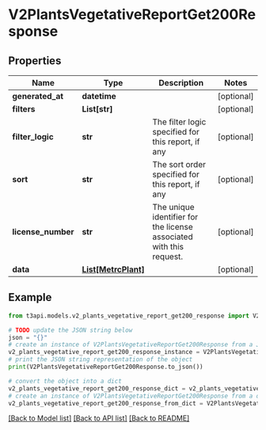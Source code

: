 # V2PlantsVegetativeReportGet200Response


## Properties

Name | Type | Description | Notes
------------ | ------------- | ------------- | -------------
**generated_at** | **datetime** |  | [optional] 
**filters** | **List[str]** |  | [optional] 
**filter_logic** | **str** | The filter logic specified for this report, if any | [optional] 
**sort** | **str** | The sort order specified for this report, if any | [optional] 
**license_number** | **str** | The unique identifier for the license associated with this request. | [optional] 
**data** | [**List[MetrcPlant]**](MetrcPlant.md) |  | [optional] 

## Example

```python
from t3api.models.v2_plants_vegetative_report_get200_response import V2PlantsVegetativeReportGet200Response

# TODO update the JSON string below
json = "{}"
# create an instance of V2PlantsVegetativeReportGet200Response from a JSON string
v2_plants_vegetative_report_get200_response_instance = V2PlantsVegetativeReportGet200Response.from_json(json)
# print the JSON string representation of the object
print(V2PlantsVegetativeReportGet200Response.to_json())

# convert the object into a dict
v2_plants_vegetative_report_get200_response_dict = v2_plants_vegetative_report_get200_response_instance.to_dict()
# create an instance of V2PlantsVegetativeReportGet200Response from a dict
v2_plants_vegetative_report_get200_response_from_dict = V2PlantsVegetativeReportGet200Response.from_dict(v2_plants_vegetative_report_get200_response_dict)
```
[[Back to Model list]](../README.md#documentation-for-models) [[Back to API list]](../README.md#documentation-for-api-endpoints) [[Back to README]](../README.md)


